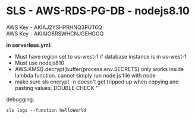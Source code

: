 # SLS - AWS-RDS-PG-DB - nodejs8.10


AWS Key - AKIAJ2YSHPRHNQ3PUT6Q <br/>
AWS Key - AKIAIO6RSWHCNJGEHGGQ <br/>

**in serverless.yml:** <br/>
* Must have region set to us-west-1 if database instance is in us-west-1 <br/>
* Must use nodejs810  <br/>
* AWS.KMS().decrypt(buffer(process.env.SECRETS) only works inside lambda function.  cannot simply run node.js file with node <br/>
* make sure sls encrypt -n doesn't get tripped up when copying and pasting values.  DOUBLE CHECK '' <br/>

debugging: <br/>
```
sls logs --function helloWorld
```